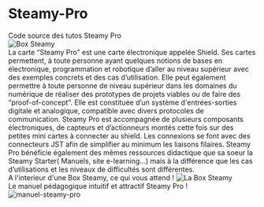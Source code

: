 # Steamy-Pro
Code source des tutos Steamy Pro <br/>
![Box Steamy](https://user-images.githubusercontent.com/22742183/120164806-3d0ac480-c1fb-11eb-930f-595dedfaff26.png) 
<br/>
La carte “Steamy Pro” est une carte électronique appelée Shield. Ses cartes permettent, à toute personne ayant quelques notions de bases en électronique, programmation et robotique d’aller au niveau supérieur avec des exemples concrets et des cas d’utilisation. Elle peut également permettre à toute personne de niveau supérieur dans les domaines du numérique de réaliser des prototypes de projets viables ou de faire des “proof-of-concept”. Elle est constituée d’un système d'entrées-sorties digitale et analogique, compatible avec divers  protocoles de communication. Steamy Pro est accompagnée de plusieurs composants  électroniques, de capteurs et d’actionneurs montés cette fois sur des petites mini cartes à connecter au shield. Les connexions se font avec des connecteurs JST  afin de simplifier au minimum les liaisons filaires.
Steamy Pro bénéficie également des mêmes ressources didactique que sa soeur la Steamy Starter( Manuels, site e-learning…) mais à la différence que les cas d’utilisations et les niveaux de difficultés sont différentes. 
<br/>
<span>A l'interieur d'une Box Steamy, ce qui vous attend ! </span>
![La Box Steamy](https://user-images.githubusercontent.com/22742183/120165805-3af53580-c1fc-11eb-8c4e-a47ee012db7d.png)
<br />
<span>Le manuel pédagogique intuitif et attractif Steamy Pro ! </span>
![manuel-steamy-pro](https://user-images.githubusercontent.com/22742183/120168461-28c8c680-c1ff-11eb-868a-709a944f0b46.PNG)

